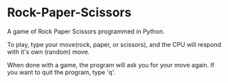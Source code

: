 # Rock-Paper-Scissors
A game of Rock Paper Scissors programmed in Python.

To play, type your move(rock, paper, or scissors), and the CPU will respond with it's own (random) move.

When done with a game, the program will ask you for your move again. If you want to quit the program, type 'q'.

